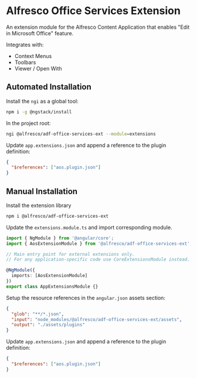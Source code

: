 # Alfresco Office Services Extension

An extension module for the Alfresco Content Application that enables "Edit in Microsoft Office" feature.

Integrates with:

- Context Menus
- Toolbars
- Viewer / Open With

## Automated Installation

Install the `ngi` as a global tool:

```sh
npm i -g @ngstack/install
```

In the project root:

```sh
ngi @alfresco/adf-office-services-ext --module=extensions
```

Update `app.extensions.json` and append a reference to the plugin definition:

```json
{
  "$references": ["aos.plugin.json"]
}
```

## Manual Installation

Install the extension library

```sh
npm i @alfresco/adf-office-services-ext
```

Update the `extensions.module.ts` and import corresponding module.

```ts
import { NgModule } from '@angular/core';
import { AosExtensionModule } from '@alfresco/adf-office-services-ext';

// Main entry point for external extensions only.
// For any application-specific code use CoreExtensionsModule instead.

@NgModule({
  imports: [AosExtensionModule]
})
export class AppExtensionsModule {}
```

Setup the resource references in the `angular.json` assets section:

```json
{
  "glob": "**/*.json",
  "input": "node_modules/@alfresco/adf-office-services-ext/assets",
  "output": "./assets/plugins"
}
```

Update `app.extensions.json` and append a reference to the plugin definition:

```json
{
  "$references": ["aos.plugin.json"]
}
```

